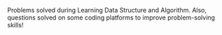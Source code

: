 Problems solved during Learning Data Structure and Algorithm. Also, questions solved on some coding platforms to improve problem-solving skills!
